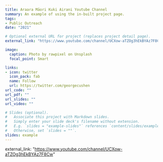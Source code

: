 ```yaml
---
title: Araara Māori Kuki Airani Youtube Channel
summary: An example of using the in-built project page.
tags:
- Public Outreach
date: "2021"

# Optional external URL for project (replaces project detail page).
external_link: "https://www.youtube.com/channel/UCXow-aTZOg3hEkBYAz7F8Cw"

image:
  caption: Photo by rawpixel on Unsplash
  focal_point: Smart

links:
- icon: twitter
  icon_pack: fab
  name: Follow
  url: https://twitter.com/georgecushen
url_code: ""
url_pdf: ""
url_slides: ""
url_video: ""

# Slides (optional).
#   Associate this project with Markdown slides.
#   Simply enter your slide deck's filename without extension.
#   E.g. `slides = "example-slides"` references `content/slides/example-slides.md`.
#   Otherwise, set `slides = ""`.
slides: example
---
```

external_link: "https://www.youtube.com/channel/UCXow-aTZOg3hEkBYAz7F8Cw"
